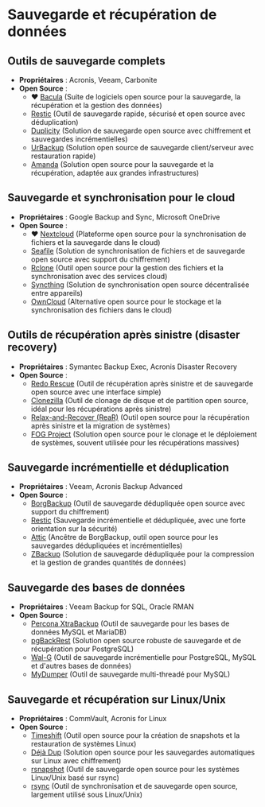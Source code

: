 # Sauvegarde et récupération de données

## Outils de sauvegarde complets
- **Propriétaires** : Acronis, Veeam, Carbonite
- **Open Source** :
  - ❤️ [Bacula](https://www.bacula.org/) (Suite de logiciels open source pour la sauvegarde, la récupération et la gestion des données)
  - [Restic](https://restic.net/) (Outil de sauvegarde rapide, sécurisé et open source avec déduplication)
  - [Duplicity](http://duplicity.nongnu.org/) (Solution de sauvegarde open source avec chiffrement et sauvegardes incrémentielles)
  - [UrBackup](https://www.urbackup.org/) (Solution open source de sauvegarde client/serveur avec restauration rapide)
  - [Amanda](https://www.amanda.org/) (Solution open source pour la sauvegarde et la récupération, adaptée aux grandes infrastructures)

## Sauvegarde et synchronisation pour le cloud
- **Propriétaires** : Google Backup and Sync, Microsoft OneDrive
- **Open Source** :
  - ❤️ [Nextcloud](https://nextcloud.com/) (Plateforme open source pour la synchronisation de fichiers et la sauvegarde dans le cloud)
  - [Seafile](https://www.seafile.com/en/home/) (Solution de synchronisation de fichiers et de sauvegarde open source avec support du chiffrement)
  - [Rclone](https://rclone.org/) (Outil open source pour la gestion des fichiers et la synchronisation avec des services cloud)
  - [Syncthing](https://syncthing.net/) (Solution de synchronisation open source décentralisée entre appareils)
  - [OwnCloud](https://owncloud.com/) (Alternative open source pour le stockage et la synchronisation des fichiers dans le cloud)

## Outils de récupération après sinistre (disaster recovery)
- **Propriétaires** : Symantec Backup Exec, Acronis Disaster Recovery
- **Open Source** :
  - [Redo Rescue](https://redorescue.com/) (Outil de récupération après sinistre et de sauvegarde open source avec une interface simple)
  - [Clonezilla](https://clonezilla.org/) (Outil de clonage de disque et de partition open source, idéal pour les récupérations après sinistre)
  - [Relax-and-Recover (ReaR)](https://relax-and-recover.org/) (Outil open source pour la récupération après sinistre et la migration de systèmes)
  - [FOG Project](https://fogproject.org/) (Solution open source pour le clonage et le déploiement de systèmes, souvent utilisée pour les récupérations massives)

## Sauvegarde incrémentielle et déduplication
- **Propriétaires** : Veeam, Acronis Backup Advanced
- **Open Source** :
  - [BorgBackup](https://www.borgbackup.org/) (Outil de sauvegarde dédupliquée open source avec support du chiffrement)
  - [Restic](https://restic.net/) (Sauvegarde incrémentielle et dédupliquée, avec une forte orientation sur la sécurité)
  - [Attic](https://attic-backup.org/) (Ancêtre de BorgBackup, outil open source pour les sauvegardes dédupliquées et incrémentielles)
  - [ZBackup](https://zbackup.org/) (Solution de sauvegarde dédupliquée pour la compression et la gestion de grandes quantités de données)

## Sauvegarde des bases de données
- **Propriétaires** : Veeam Backup for SQL, Oracle RMAN
- **Open Source** :
  - [Percona XtraBackup](https://www.percona.com/software/mysql-database/percona-xtrabackup) (Outil de sauvegarde pour les bases de données MySQL et MariaDB)
  - [pgBackRest](https://pgbackrest.org/) (Solution open source robuste de sauvegarde et de récupération pour PostgreSQL)
  - [Wal-G](https://github.com/wal-g/wal-g) (Outil de sauvegarde incrémentielle pour PostgreSQL, MySQL et d'autres bases de données)
  - [MyDumper](https://github.com/maxbube/mydumper) (Outil de sauvegarde multi-threadé pour MySQL)

## Sauvegarde et récupération sur Linux/Unix
- **Propriétaires** : CommVault, Acronis for Linux
- **Open Source** :
  - [Timeshift](https://github.com/teejee2008/timeshift) (Outil open source pour la création de snapshots et la restauration de systèmes Linux)
  - [Déjà Dup](https://wiki.gnome.org/Apps/DejaDup) (Solution open source pour les sauvegardes automatiques sur Linux avec chiffrement)
  - [rsnapshot](http://rsnapshot.org/) (Outil de sauvegarde open source pour les systèmes Linux/Unix basé sur rsync)
  - [rsync](https://rsync.samba.org/) (Outil de synchronisation et de sauvegarde open source, largement utilisé sous Linux/Unix)

